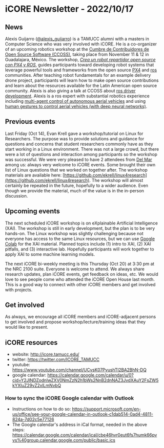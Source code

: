 # iCORE Newsletter - 2022/10/17

## News

Alexis Guijarro ([@alexis_guijarro](https://twitter.com/alexis_guijarro)) is a TAMUCC alumni with a masters in Computer Science who was very involved with iCORE. 
He is a co-organizer of an upcoming robotics workshop at the [Cumbre de Contribuidores de Open Source Software (CCOSS)](https://ccoss.org/), taking place from November 11 & 12 in Guadalajara, México. 
The workshop, [_Crea un robot repartidor open source con PX4 y ROS_](https://ccoss.org/crea-robot-repartidor-os-px4-ros/),
guides participants toward developing robot systems that leverage powerful tools and frameworks from the open source [PX4](https://px4.io/) and [ros](https://www.ros.org/) communities. After teaching robot fundamentals for an example delivery drone project, participants will learn how to make open source contributions and learn about the resources available for the Latin American open source community. 
Alexis is also giving a talk at CCOSS about [ros driver development](https://ccoss.org/sessions/2022/la-aventura-de-escribir-drivers-para-ros/). 
Alexis is a ros expert with substantial robotics experience including [multi-agent control of autonomous aerial vehicles](https://www.google.com/url?q=https%3A%2F%2Fdoi.org%2F10.1109%2FICUAS.2018.8453484&sa=D&sntz=1&usg=AOvVaw2j89VTYvQmdO02_x6-gOBi) and using [human gestures to control aerial vehicles (with deep neural networks)](https://www.google.com/url?q=https%3A%2F%2Fdoi.org%2F10.1007%2F978-3-030-40309-6_10&sa=D&sntz=1&usg=AOvVaw0LH9jGTMu4nlp1lPcV1RI6).

## Previous events 

Last Friday (Oct 14), Evan Krell gave a workshop/tutorial on Linux for Researchers. The purpose was to provide solutions and guidance for questions and concerns that student researchers commonly have as they start working in a Linux environment. There was not a large crowd, but there were a lot of questions and interaction among participants so the workshop was successful. We were very pleased to have 2 attendees from [Del Mar](https://www.delmar.edu/) among us: always very welcome to iCORE events. Some brought their own list of Linux questions that we worked on together after. The workshop materials are available here: [https://github.com/ekrell/linux4research](https://github.com/ekrell/linux4research). The workshop will almost certainly be repeated in the future, hopefully to a wider audience. Even though we provide the material, much of the value is in the in-person discussion. 

## Upcoming events

The next scheduled iCORE workshop is on eXplainable Artificial Intelligence (XAI). The workshop is still in early development, but the plan is to be very hands-on. The Linux workshop was slightly challenging because not everyone has access to the same Linux resources, but we can use [Google Colab](https://colab.research.google.com/) for the XAI material. Planned topics include (1) intro to XAI, (2) XAI pitfalls, and (3) interactive lab. Hopefully participants will work together to apply XAI to some machine learning models. 

The next iCORE bi-weekly meeting is this Thursday (Oct 20) at 3:30 pm at the NRC 2100 suite. Everyone is welcome to attend. We always share research updates, plan iCORE events, get feedback on ideas, etc. We would love to see people come who attended the iCORE Open House last month. This is a good way to connect with other iCORE members and get involved with projects. 

## Get involved

As always, we encourage all iCORE members and iCORE-adjacent persons to get involved and propose workshop/lecture/training ideas that they would like to present.

## iCORE resources

- website: http://icore.tamucc.edu/
- twitter: https://twitter.com/ICORE_TAMUCC
- youtube: https://www.youtube.com/channel/UCvsK07PvushTI2BA2BhN-DQ
- google calendar: https://calendar.google.com/calendar/u/0?cid=Y2JlNDZodnIwZXV0NmZzN2h1bWs2NnB2dnNAZ3JvdXAuY2FsZW5kYXIuZ29vZ2xlLmNvbQ

### How to sync the iCORE Google calendar with Outlook

- Instructions on how to do so: https://support.microsoft.com/en-us/office/see-your-google-calendar-in-outlook-c1dab514-0ad4-4811-824a-7d02c5e77126
- The Google calendar's address in iCal format, needed in the above steps: https://calendar.google.com/calendar/ical/cbe46hvr0eut6fs7humk66pvvs%40group.calendar.google.com/public/basic.ics

